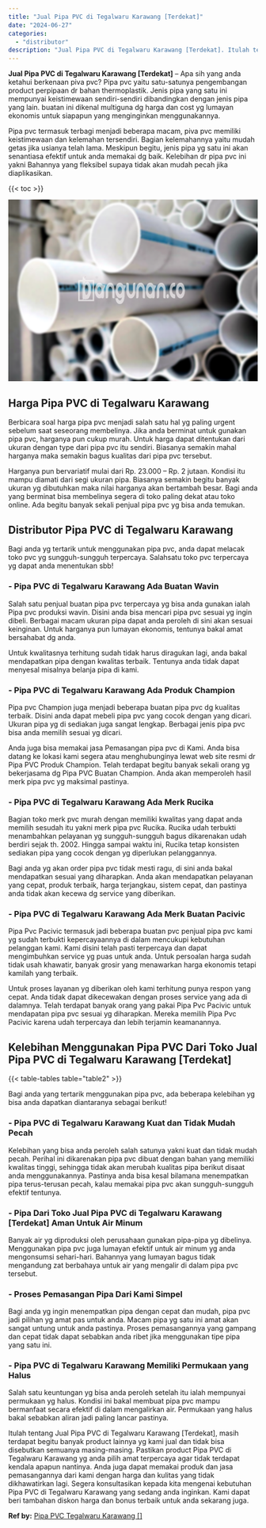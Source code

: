 ```yaml
---
title: "Jual Pipa PVC di Tegalwaru Karawang [Terdekat]"
date: "2024-06-27"
categories: 
  - "distributor"
description: "Jual Pipa PVC di Tegalwaru Karawang [Terdekat]. Itulah tentang Jual Pipa PVC di Tegalwaru Karawang [Terdekat], masih terdapat begitu banyak product lainnya..."
---
```


**Jual Pipa PVC di Tegalwaru Karawang \[Terdekat\]** – Apa sih yang anda ketahui berkenaan piva pvc? Pipa pvc yaitu satu-satunya pengembangan product perpipaan dr bahan thermoplastik. Jenis pipa yang satu ini mempunyai keistimewaan sendiri-sendiri dibandingkan dengan jenis pipa yang lain. buatan ini dikenal multiguna dg harga dan cost yg lumayan ekonomis untuk siapapun yang menginginkan menggunakannya.

Pipa pvc termasuk terbagi menjadi beberapa macam, piva pvc memiliki keistimewaan dan kelemahan tersendiri. Bagian kelemahannya yaitu mudah getas jika usianya telah lama. Meskipun begitu, jenis pipa yg satu ini akan senantiasa efektif untuk anda memakai dg baik. Kelebihan dr pipa pvc ini yakni Bahannya yang fleksibel supaya tidak akan mudah pecah jika diaplikasikan.

{{< toc >}}

![Jual Pipa PVC di Tegalwaru Karawang [Terdekat]](/images/jaul-pipa-pvc-04.png)

## Harga Pipa PVC di Tegalwaru Karawang

Berbicara soal harga pipa pvc menjadi salah satu hal yg paling urgent sebelum saat seseorang membelinya. Jika anda berminat untuk gunakan pipa pvc, harganya pun cukup murah. Untuk harga dapat ditentukan dari ukuran dengan type dari pipa pvc itu sendiri. Biasanya semakin mahal harganya maka semakin bagus kualitas dari pipa pvc tersebut.

Harganya pun bervariatif mulai dari Rp. 23.000 – Rp. 2 jutaan. Kondisi itu mampu diamati dari segi ukuran pipa. Biasanya semakin begitu banyak ukuran yg dibutuhkan maka nilai harganya akan bertambah besar. Bagi anda yang berminat bisa membelinya segera di toko paling dekat atau toko online. Ada begitu banyak sekali penjual pipa pvc yg bisa anda temukan.

## Distributor Pipa PVC di Tegalwaru Karawang

Bagi anda yg tertarik untuk menggunakan pipa pvc, anda dapat melacak toko pvc yg sungguh-sungguh terpercaya. Salahsatu toko pvc terpercaya yg dapat anda menentukan sbb!

### \- Pipa PVC di Tegalwaru Karawang Ada Buatan Wavin

Salah satu penjual buatan pipa pvc terpercaya yg bisa anda gunakan ialah Pipa pvc produksi wavin. Disini anda bisa mencari pipa pvc sesuai yg ingin dibeli. Berbagai macam ukuran pipa dapat anda peroleh di sini akan sesuai keinginan. Untuk harganya pun lumayan ekonomis, tentunya bakal amat bersahabat dg anda.

Untuk kwalitasnya terhitung sudah tidak harus diragukan lagi, anda bakal mendapatkan pipa dengan kwalitas terbaik. Tentunya anda tidak dapat menyesal misalnya belanja pipa di kami.

### \- Pipa PVC di Tegalwaru Karawang Ada Produk Champion

Pipa pvc Champion juga menjadi beberapa buatan pipa pvc dg kualitas terbaik. Disini anda dapat mebeli pipa pvc yang cocok dengan yang dicari. Ukuran pipa yg di sediakan juga sangat lengkap. Berbagai jenis pipa pvc bisa anda memilih sesuai yg dicari.

Anda juga bisa memakai jasa Pemasangan pipa pvc di Kami. Anda bisa datang ke lokasi kami segera atau menghubunginya lewat web site resmi dr Pipa PVC Produk Champion. Telah terdapat begitu banyak sekali orang yg bekerjasama dg Pipa PVC Buatan Champion. Anda akan memperoleh hasil merk pipa pvc yg maksimal pastinya.

### \- Pipa PVC di Tegalwaru Karawang Ada Merk Rucika

Bagian toko merk pvc murah dengan memiliki kwalitas yang dapat anda memilih sesudah itu yakni merk pipa pvc Rucika. Rucika udah terbukti menambahkan pelayanan yg sungguh-sungguh bagus dikarenakan udah berdiri sejak th. 2002. Hingga sampai waktu ini, Rucika tetap konsisten sediakan pipa yang cocok dengan yg diperlukan pelanggannya.

Bagi anda yg akan order pipa pvc tidak mesti ragu, di sini anda bakal mendapatkan sesuai yang diharapkan. Anda akan mendapatkan pelayanan yang cepat, produk terbaik, harga terjangkau, sistem cepat, dan pastinya anda tidak akan kecewa dg service yang diberikan.

### \- Pipa PVC di Tegalwaru Karawang Ada Merk Buatan Pacivic

Pipa Pvc Pacivic termasuk jadi beberapa buatan pvc penjual pipa pvc kami yg sudah terbukti kepercayaannya di dalam mencukupi kebutuhan pelanggan kami. Kami disini telah pasti terpercaya dan dapat mengimbuhkan service yg puas untuk anda. Untuk persoalan harga sudah tidak usah khawatir, banyak grosir yang menawarkan harga ekonomis tetapi kamilah yang terbaik.

Untuk proses layanan yg diberikan oleh kami terhitung punya respon yang cepat. Anda tidak dapat dikecewakan dengan proses service yang ada di dalamnya. Telah terdapat banyak orang yang pakai Pipa Pvc Pacivic untuk mendapatan pipa pvc sesuai yg diharapkan. Mereka memilih Pipa Pvc Pacivic karena udah terpercaya dan lebih terjamin keamanannya.

## Kelebihan Menggunakan Pipa PVC Dari Toko Jual Pipa PVC di Tegalwaru Karawang \[Terdekat\]

{{< table-tables table="table2" >}}

Bagi anda yang tertarik menggunakan pipa pvc, ada beberapa kelebihan yg bisa anda dapatkan diantaranya sebagai berikut!

### \- Pipa PVC di Tegalwaru Karawang Kuat dan Tidak Mudah Pecah

Kelebihan yang bisa anda peroleh salah satunya yakni kuat dan tidak mudah pecah. Perihal ini dikarenakan pipa pvc dibuat dengan bahan yang memiliki kwalitas tinggi, sehingga tidak akan merubah kualitas pipa berikut disaat anda menggunakannya. Pastinya anda bisa kesal bilamana menempatkan pipa terus-terusan pecah, kalau memakai pipa pvc akan sungguh-sungguh efektif tentunya.

### \- Pipa Dari Toko Jual Pipa PVC di Tegalwaru Karawang \[Terdekat\] Aman Untuk Air Minum

Banyak air yg diproduksi oleh perusahaan gunakan pipa-pipa yg dibelinya. Menggunakan pipa pvc juga lumayan efektif untuk air minum yg anda mengonsumsi sehari-hari. Bahannya yang lumayan bagus tidak mengandung zat berbahaya untuk air yang mengalir di dalam pipa pvc tersebut.

### \- Proses Pemasangan Pipa Dari Kami Simpel

Bagi anda yg ingin menempatkan pipa dengan cepat dan mudah, pipa pvc jadi pilihan yg amat pas untuk anda. Macam pipa yg satu ini amat akan sangat untung untuk anda pastinya. Proses pemasangannya yang gampang dan cepat tidak dapat sebabkan anda ribet jika menggunakan tipe pipa yang satu ini.

### \- Pipa PVC di Tegalwaru Karawang Memiliki Permukaan yang Halus

Salah satu keuntungan yg bisa anda peroleh setelah itu ialah mempunyai permukaan yg halus. Kondisi ini bakal membuat pipa pvc mampu bermanfaat secara efektif di dalam mengalirkan air. Permukaan yang halus bakal sebabkan aliran jadi paling lancar pastinya.

Itulah tentang Jual Pipa PVC di Tegalwaru Karawang \[Terdekat\], masih terdapat begitu banyak product lainnya yg kami jual dan tidak bisa disebutkan semuanya masing-masing. Pastikan product Pipa PVC di Tegalwaru Karawang yg anda pilih amat terpercaya agar tidak terdapat kendala apapun nantinya. Anda juga dapat memakai produk dan jasa pemasangannya dari kami dengan harga dan kulitas yang tidak dikhawatirkan lagi. Segera konsultasikan kepada kita mengenai kebutuhan Pipa PVC di Tegalwaru Karawang yang sedang anda inginkan. Kami dapat beri tambahan diskon harga dan bonus terbaik untuk anda sekarang juga.

**Ref by:** [Pipa PVC Tegalwaru Karawang []](https://id.wikipedia.org/wiki/Pipa)
